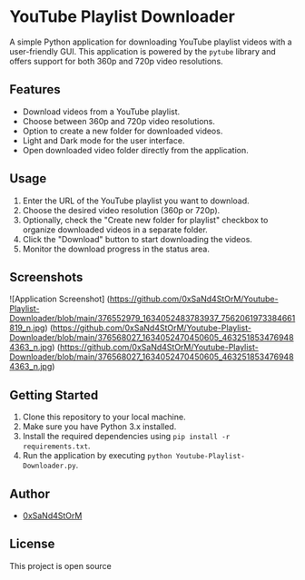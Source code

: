 # YouTube Playlist Downloader

A simple Python application for downloading YouTube playlist videos with a user-friendly GUI. This application is powered by the `pytube` library and offers support for both 360p and 720p video resolutions.

## Features

- Download videos from a YouTube playlist.
- Choose between 360p and 720p video resolutions.
- Option to create a new folder for downloaded videos.
- Light and Dark mode for the user interface.
- Open downloaded video folder directly from the application.

## Usage

1. Enter the URL of the YouTube playlist you want to download.
2. Choose the desired video resolution (360p or 720p).
3. Optionally, check the "Create new folder for playlist" checkbox to organize downloaded videos in a separate folder.
4. Click the "Download" button to start downloading the videos.
5. Monitor the download progress in the status area.

## Screenshots

![Application Screenshot]
(https://github.com/0xSaNd4StOrM/Youtube-Playlist-Downloader/blob/main/376552979_1634052483783937_7562061973384661819_n.jpg)
(https://github.com/0xSaNd4StOrM/Youtube-Playlist-Downloader/blob/main/376568027_1634052470450605_4632518534769484363_n.jpg)
(https://github.com/0xSaNd4StOrM/Youtube-Playlist-Downloader/blob/main/376568027_1634052470450605_4632518534769484363_n.jpg)
## Getting Started

1. Clone this repository to your local machine.
2. Make sure you have Python 3.x installed.
3. Install the required dependencies using `pip install -r requirements.txt`.
4. Run the application by executing `python Youtube-Playlist-Downloader.py`.

## Author

- [0xSaNd4StOrM](mailto:hossamomar104@gmail.com)

## License

This project is open source
